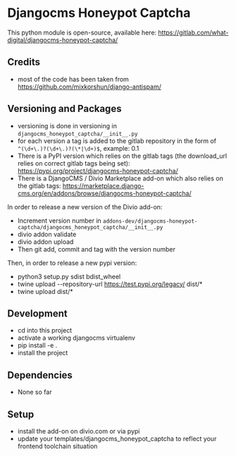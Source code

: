 # Djangocms Honeypot Captcha

This python module is open-source, available here: https://gitlab.com/what-digital/djangocms-honeypot-captcha/

## Credits
- most of the code has been taken from https://github.com/mixkorshun/django-antispam/

## Versioning and Packages

- versioning is done in versioning in `djangocms_honeypot_captcha/__init__.py`
- for each version a tag is added to the gitlab repository in the form of `^(\d+\.)?(\d+\.)?(\*|\d+)$`, example: 0.1
- There is a PyPI version which relies on the gitlab tags (the download_url relies on correct gitlab tags being set): https://pypi.org/project/djangocms-honeypot-captcha/
- There is a DjangoCMS / Divio Marketplace add-on which also relies on the gitlab tags: https://marketplace.django-cms.org/en/addons/browse/djangocms-honeypot-captcha/

In order to release a new version of the Divio add-on:

- Increment version number in `addons-dev/djangocms-honeypot-captcha/djangocms_honeypot_captcha/__init__.py`
- divio addon validate
- divio addon upload
- Then git add, commit and tag with the version number

Then, in order to release a new pypi version:

- python3 setup.py sdist bdist_wheel
- twine upload --repository-url https://test.pypi.org/legacy/ dist/*
- twine upload dist/*

## Development

- cd into this project
- activate a working djangocms virtualenv
- pip install -e .
- install the project

## Dependencies

- None so far

## Setup

- install the add-on on divio.com or via pypi
- update your templates/djangocms_honeypot_captcha to reflect your frontend toolchain situation

